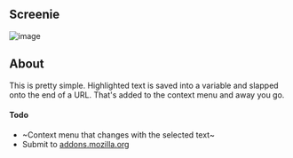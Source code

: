 ## Screenie
![image](https://user-images.githubusercontent.com/53918109/72689558-2b2df300-3ad8-11ea-8985-936412bd5c05.png)

## About
This is pretty simple. Highlighted text is saved into a variable and slapped onto the end of a URL. That's added to the context menu and away you go.

#### Todo
* ~Context menu that changes with the selected text~
* Submit to [addons.mozilla.org](https://addons.mozilla.org/en-US/firefox/)

